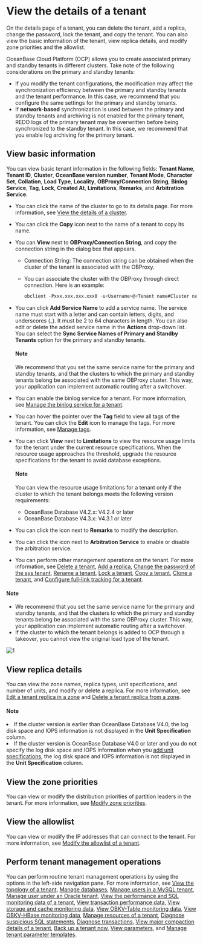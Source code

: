 # View the details of a tenant

On the details page of a tenant, you can delete the tenant, add a replica, change the password, lock the tenant, and copy the tenant. You can also view the basic information of the tenant, view replica details, and modify zone priorities and the allowlist.

OceanBase Cloud Platform (OCP) allows you to create associated primary and standby tenants in different clusters. Take note of the following considerations on the primary and standby tenants:

* If you modify the tenant configurations, the modification may affect the synchronization efficiency between the primary and standby tenants and the tenant performance. In this case, we recommend that you configure the same settings for the primary and standby tenants.
* If <b>network-based</b> synchronization is used between the primary and standby tenants and archiving is not enabled for the primary tenant, REDO logs of the primary tenant may be overwritten before being synchronized to the standby tenant. In this case, we recommend that you enable log archiving for the primary tenant.

## View basic information

You can view basic tenant information in the following fields: **Tenant Name**, **Tenant ID**, **Cluster**, **OceanBase version number**, **Tenant Mode**, **Character Set**, **Collation**, **Load Type**, **Locality**, **OBProxy/Connection String**, **Binlog Service**, **Tag**, **Lock**, **Created At**, **Limitations**, **Remarks**, and **Arbitration Service**.

* You can click the name of the cluster to go to its details page. For more information, see [View the details of a cluster](../../600.cluster-functions/300.manage-a-cluster/200.overview-of-the-cluster-details-page.md).

* You can click the **Copy** icon next to the name of a tenant to copy its name.

* You can **View** next to **OBProxy/Connection String**, and copy the connection string in the dialog box that appears.

  * Connection String: The connection string can be obtained when the cluster of the tenant is associated with the OBProxy.

  * You can associate the cluster with the OBProxy through direct connection. Here is an example:

    ```sql
    obclient -Pxxx.xxx.xxx.xxx0 -u<Username>@<Tenant name#Cluster name> -P2883 -p****** -c -A sys
    ```

* You can click **Add Service Name** to add a service name. The service name must start with a letter and can contain letters, digits, and underscores (_). It must be 2 to 64 characters in length. You can also edit or delete the added service name in the **Actions** drop-down list. You can select the **Sync Service Names of Primary and Standby Tenants** option for the primary and standby tenants.

  <main id="notice" type='explain'>
  <h4>Note</h4>
  <p>
  We recommend that you set the same service name for the primary and standby tenants, and that the clusters to which the primary and standby tenants belong be associated with the same OBProxy cluster. This way, your application can implement automatic routing after a switchover.
  </p></main>

* You can enable the binlog service for a tenant. For more information, see [Manage the binlog service for a tenant](700.manage-binlog-service-of-a-tenant.md).

* You can hover the pointer over the **Tag** field to view all tags of the tenant. You can click the **Edit** icon to manage the tags. For more information, see [Manage tags](../../1600.system-management-features/300.manage-tags/100.tags-overview.md).

* You can click **View** next to **Limitations** to view the resource usage limits for the tenant under the current resource specifications. When the resource usage approaches the threshold, upgrade the resource specifications for the tenant to avoid database exceptions.

  <main id="notice" type='explain'>
  <h4>Note</h4>
  <p>You can view the resource usage limitations for a tenant only if the cluster to which the tenant belongs meets the following version requirements: <ul><li>OceanBase Database V4.2.x: V4.2.4 or later</li><li>OceanBase Database V4.3.x: V4.3.1 or later</li></ul>
  </p></main>

* You can click the icon next to **Remarks** to modify the description.

* You can click the icon next to **Arbitration Service** to enable or disable the arbitration service.

* You can perform other management operations on the tenant. For more information, see [Delete a tenant](400.delete-a-tenant.md), [Add a replica](../1000.manage-tenant-replica/200.create-a-replica.md), [Change the password of the sys tenant](500.change-the-sysy-tenant-password.md), [Rename a tenant](250.rename-a-tenant.md), [Lock a tenant](300.locked-a-tenant.md), [Copy a tenant](200.replication-a-tenant.md), [Clone a tenant](350.clone-a-tenant.md), and [Configure full-link tracking for a tenant](600.full-link-diagnostic-configuration-of-tenant.md).

<main id="notice" type='explain'>
<h4>Note</h4>
<p>
<ul><li>We recommend that you set the same service name for the primary and standby tenants, and that the clusters to which the primary and standby tenants belong be associated with the same OBProxy cluster. This way, your application can implement automatic routing after a switchover. </li><li>If the cluster to which the tenant belongs is added to OCP through a takeover, you cannot view the original load type of the tenant. </li>
</p></main>

![1](https://obbusiness-private.oss-cn-shanghai.aliyuncs.com/doc/img/ocp/432/basic-information-of-tenant.png)

## View replica details

You can view the zone names, replica types, unit specifications, and number of units, and modify or delete a replica. For more information, see [Edit a tenant replica in a zone](../1000.manage-tenant-replica/300.edit-a-replica-of-a-tenant-in-a-private-zone.md) and [Delete a tenant replica from a zone](../1000.manage-tenant-replica/400.delete-a-replica-of-a-tenant-in-a-private-zone.md).

<main id="notice" type='explain'>
<h4>Note</h4>
<p><li>If the cluster version is earlier than OceanBase Database V4.0, the log disk space and IOPS information is not displayed in the <b>Unit Specification</b> column. </li><li>If the cluster version is OceanBase Database V4.0 or later and you do not specify the log disk space and IOPS information when you <a href="../400.manage-unit-specification.md">add unit specifications</a>, the log disk space and IOPS information is not displayed in the <b>Unit Specification</b> column. </li></p>
</main>

## View the zone priorities

You can view or modify the distribution priorities of partition leaders in the tenant. For more information, see [Modify zone priorities](670.modify-a-zone-priority.md).

## View the allowlist

You can view or modify the IP addresses that can connect to the tenant. For more information, see [Modify the allowlist of a tenant](630.modify-the-whitelist.md).

## Perform tenant management operations

You can perform routine tenant management operations by using the options in the left-side navigation pane. For more information, see [View the topology of a tenant](../900.manage-tenant-topulogy/100.view-the-tenant-topology.md), [Manage databases](../1100.database-management.md), [Manage users in a MySQL tenant](../1200.manage-users-and-permissions-under-tenants/100.user-management-under-a-mysql-tenant.md), [Manage user under an Oracle tenant](../1200.manage-users-and-permissions-under-tenants/200.user-management-under-an-oracle-tenant/100.oracle-tenant-user-management.md), [View the performance and SQL monitoring data of a tenant](../../880.manage-performance-monitoring/100.performance-monitoring-overview/400.view-tenant-performance-and-sql.md), [View transaction performance data](../../880.manage-performance-monitoring/100.performance-monitoring-overview/500.view-transaction-performance.md), [View storage and cache monitoring data](../../880.manage-performance-monitoring/100.performance-monitoring-overview/600.view-storage-and-cache-performance.md), [View OBKV-Table monitoring data](../../880.manage-performance-monitoring/100.performance-monitoring-overview/610.view-obkv-table-performance.md), [View OBKV-HBase monitoring data](../../880.manage-performance-monitoring/100.performance-monitoring-overview/620.view-obkv-hbase-performance.md), [Manage resources of a tenant](../500.ocp-resource-unit-specifications.md), [Diagnose suspicious SQL statements](../../1000.diagnosis-and-tuning-fuctions/100.manage-sql-diagnosis/300.suspicious-sql-diagnostics.md), [Diagnose transactions](../../1000.diagnosis-and-tuning-fuctions/200.manage-transaction-diagnostics/200.view-transaction-diagnosis.md), [View major compaction details of a tenant](../1400.manage-tenant-merge/200.details-of-tenant-major-compaction.md), [Back up a tenant now](../../1100.backup-and-restoration-functions/400.backup-now/200.back-up-tenant-now.md), [View parameters](../1600.manage-tenant-parameters/100.view-the-tenant-parameter.md), and [Manage tenant parameter templates](../1500.manage-tenant-parameter-templates.md).
